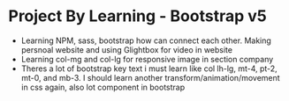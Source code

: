 # Project By Learning - Bootstrap v5

* Learning NPM, sass, bootstrap how can connect each other. Making persnoal website and using Glightbox for video in website
* Learning col-mg and col-lg for responsive image in section company
* Theres a lot of bootstrap key text i must learn like col lh-lg, mt-4, pt-2, mt-0, and mb-3. I should learn another transform/animation/movement in css again, also lot component in bootstrap
